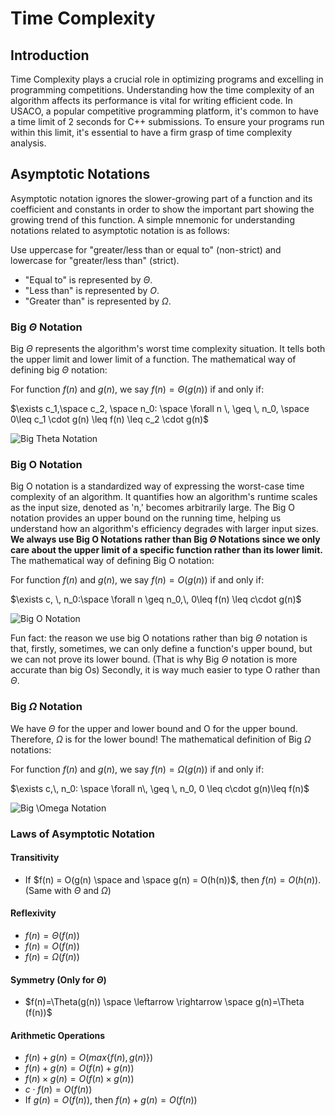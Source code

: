 # Time Complexity

## Introduction

Time Complexity plays a crucial role in optimizing programs and excelling in programming competitions. Understanding how the time complexity of an algorithm affects its performance is vital for writing efficient code. In USACO, a popular competitive programming platform, it's common to have a time limit of 2 seconds for C++ submissions. To ensure your programs run within this limit, it's essential to have a firm grasp of time complexity analysis.

## Asymptotic Notations

Asymptotic notation ignores the slower-growing part of a function and its coefficient and constants in order to show the important part showing the growing trend of this function.
A simple mnemonic for understanding notations related to asymptotic notation is as follows:

Use uppercase for "greater/less than or equal to" (non-strict) and lowercase for "greater/less than" (strict).

- "Equal to" is represented by $\Theta$.
- "Less than" is represented by $O$.
- "Greater than" is represented by $\Omega$.

### Big $`\Theta`$ Notation

Big $\Theta$ represents the algorithm's worst time complexity situation. It tells both the upper limit and lower limit of a function. The mathematical way of defining big $\Theta$ notation:

For function $f(n)$ and $g(n)$, we say $f(n) = \Theta(g(n))$ if and only if:

$`\exists c_1,\space c_2, \space n_0: \space \forall n \, \geq  \, n_0, \space 0\leq c_1 \cdot g(n) \leq f(n) \leq c_2 \cdot g(n)`$

![Big Theta Notation](/Bronze/Time%20Complexity/images/Time_Complexity_Theta.png)


### Big O Notation

Big O notation is a standardized way of expressing the worst-case time complexity of an algorithm. It quantifies how an algorithm's runtime scales as the input size, denoted as 'n,' becomes arbitrarily large. The Big O notation provides an upper bound on the running time, helping us understand how an algorithm's efficiency degrades with larger input sizes. **We always use Big O Notations rather than Big $\Theta$ Notations since we only care about the upper limit of a specific function rather than its lower limit.** The mathematical way of defining Big O notation:

For function $f(n)$ and $g(n)$, we say $f(n) = O(g(n))$ if and only if:

$`\exists c, \, n_0:\space \forall n \geq n_0,\, 0\leq f(n) \leq c\cdot g(n)`$

![Big O Notation](/Bronze/Time%20Complexity/images/Time_Complexity_O)

Fun fact: the reason we use big O notations rather than big $\Theta$ notation is that, firstly, sometimes, we can only define a function's upper bound, but we can not prove its lower bound. (That is why Big $\Theta$ notation is more accurate than big Os) Secondly, it is way much easier to type O rather than $\Theta$.

### Big $\Omega$ Notation

We have $\Theta$ for the upper and lower bound and O for the upper bound. Therefore, $\Omega$ is for the lower bound! The mathematical definition of Big $\Omega$ notations:

For function $f(n)$ and $g(n)$, we say $f(n) = \Omega (g(n))$ if and only if:

$`\exists c,\, n_0: \space \forall n\, \geq \, n_0, 0 \leq c\cdot g(n)\leq f(n)`$

![Big $`\Omega`$ Notation](/Bronze/Time%20Complexity/images/Time_Complexity_Omega)

### Laws of Asymptotic Notation

#### Transitivity

- If $f(n) = O(g(n) \space and \space g(n) = O(h(n))$, then $f(n) = O(h(n))$. (Same with $\Theta$ and $\Omega$)

#### Reflexivity

- $f(n) = \Theta (f(n))$
- $f(n) = O(f(n))$
- $f(n) = \Omega (f(n))$

#### Symmetry (Only for $\Theta$)

- $f(n)=\Theta(g(n)) \space \leftarrow \rightarrow \space g(n)=\Theta (f(n))$

#### Arithmetic Operations

- $f(n) + g(n) = O(max\{f(n), g(n)\})$
- $f(n) + g(n) = O(f(n) + g(n))$
- $f(n) \times g(n) = O(f(n) \times g(n))$
- $c \cdot f(n) = O(f(n))$
- If $g(n) = O(f(n))$, then $f(n) + g(n) = O(f(n))$

